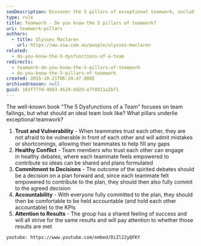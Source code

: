 ```yaml
---
seoDescription: Discover the 5 pillars of exceptional teamwork, including trust and vulnerability, healthy conflict, commitment to decisions, accountability, and attention to results.
type: rule
title: Teamwork - Do you know the 5 pillars of teamwork?
uri: teamwork-pillars
authors:
  - title: Ulysses Maclaren
    url: https://ww.ssw.com.au/people/ulysses-maclaren
related:
  - do-you-know-the-5-dysfunctions-of-a-team
redirects:
  - teamwork-do-you-know-the-5-pillars-of-teamwork
  - do-you-know-the-5-pillars-of-teamwork
created: 2015-10-21T06:24:47.000Z
archivedreason: null
guid: 163f777d-4083-4529-b92d-e7f8811a2b71
---
```


The well-known book "The 5 Dysfunctions of a Team" focuses on team failings, but what should an ideal team look like? What pillars underlie exceptional teamwork?

<!--endintro-->

1. **Trust and Vulnerability** - When teammates trust each other, they are not afraid to be vulnerable in front of each other and will admit mistakes or shortcomings, allowing their teammates to help fill any gaps
2. **Healthy Conflict** - Team members who trust each other can engage in healthy debates, where each teammate feels empowered to contribute so ideas can be shared and plans formulated
3. **Commitment to Decisions** - The outcome of the spirited debates should be a decision on a plan forward and, since each teammate felt empowered to contribute to the plan, they should then also fully commit to the agreed decision
4. **Accountability** - With everyone fully committed to the plan, they should then be comfortable to be held accountable (and hold each other accountable) to the KPIs
5. **Attention to Results** - The group has a shared feeling of success and will all strive for the same results and will pay attention to whether those results are met

`youtube: https://www.youtube.com/embed/DiZl22yQFKY`
